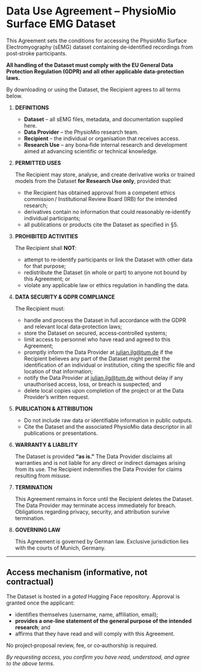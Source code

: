# Data Use Agreement – PhysioMio Surface EMG Dataset

This Agreement sets the conditions for accessing the PhysioMio Surface
Electromyography (sEMG) dataset containing de‑identified recordings from
post‑stroke participants.

**All handling of the Dataset must comply with the EU General Data Protection Regulation (GDPR) and all other applicable data‑protection laws.**

By downloading or using the Dataset, the Recipient agrees to all terms below.

1. **DEFINITIONS**

   * **Dataset** – all sEMG files, metadata, and documentation supplied here.
   * **Data Provider** – the PhysioMio research team.
   * **Recipient** – the individual or organisation that receives access.
   * **Research Use** – any bona‑fide internal research and development aimed at
     advancing scientific or technical knowledge.

2. **PERMITTED USES**

   The Recipient may store, analyse, and create derivative works or trained models
   from the Dataset **for Research Use only**, provided that:

   * the Recipient has obtained approval from a competent ethics commission /
     Institutional Review Board (IRB) for the intended research;
   * derivatives contain no information that could reasonably re‑identify
     individual participants;
   * all publications or products cite the Dataset as specified in §5.

3. **PROHIBITED ACTIVITIES**

   The Recipient shall **NOT**:

   * attempt to re‑identify participants or link the Dataset with other data for that purpose;
   * redistribute the Dataset (in whole or part) to anyone not bound by this Agreement; or
   * violate any applicable law or ethics regulation in handling the data.

4. **DATA SECURITY & GDPR COMPLIANCE**

   The Recipient must:

   * handle and process the Dataset in full accordance with the GDPR and relevant
     local data‑protection laws;
   * store the Dataset on secured, access‑controlled systems;
   * limit access to personnel who have read and agreed to this Agreement;
   * promptly inform the Data Provider at [julian.ilg@tum.de](mailto:julian.ilg@tum.de)
     if the Recipient believes any part of the Dataset might permit the identification
     of an individual or institution, citing the specific file and location of
     that information;
   * notify the Data Provider at [julian.ilg@tum.de](mailto:julian.ilg@tum.de)
     without delay if any unauthorised access, loss, or breach is suspected; and
   * delete local copies upon completion of the project or at the Data Provider’s
     written request.

5. **PUBLICATION & ATTRIBUTION**

   * Do not include raw data or identifiable information in public outputs.
   * Cite the Dataset and the associated PhysioMio data descriptor in all publications
     or presentations.

6. **WARRANTY & LIABILITY**

   The Dataset is provided **“as is.”** The Data Provider disclaims all warranties
   and is not liable for any direct or indirect damages arising from its use.
   The Recipient indemnifies the Data Provider for claims resulting from misuse.

7. **TERMINATION**

   This Agreement remains in force until the Recipient deletes the Dataset.
   The Data Provider may terminate access immediately for breach. Obligations
   regarding privacy, security, and attribution survive termination.

8. **GOVERNING LAW**

   This Agreement is governed by German law. Exclusive jurisdiction lies with
   the courts of Munich, Germany.

---

## Access mechanism (informative, not contractual)

The Dataset is hosted in a *gated* Hugging Face repository. Approval is granted
once the applicant:

* identifies themselves (username, name, affiliation, email);
* **provides a one-line statement of the general purpose of the intended research**; and
* affirms that they have read and will comply with this Agreement.

No project‑proposal review, fee, or co‑authorship is required.

*By requesting access, you confirm you have read, understood, and agree to the above terms.*
